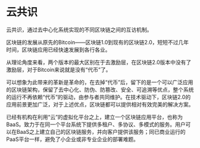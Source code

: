 # 云共识

云共识，通过去中心化系统实现的不同区块链之间的互访机制。

区块链的发展从原先的Bitcoin——区块链1.0到现有的区块链2.0，短短不过几年时间，区块链应用已经快速发展到各行各业。

从理论角度来看，两个版本的最大区别在于去激励层，在区块链2.0版本中没有了激励层，对于Bitcoin来说就是没有“代币”了。

可以想象为此带来的革新是革命的，在去掉“代币”后，留下的是一个可以广泛应用的区块链架构，保留了去中心化、防伪、防篡改、安全、可追溯等优点，整个系统的运行不再依赖“代币”的驱动，由参与者共同维护。在技术驱动下，区块链2.0的应用前景更加广泛，对于上述优点，区块链都可以提供相对有效完美的解决方案。

已经有机构在利用“云”的虚拟化平台之上，建立一个区块链应用平台，也称为BaaS。致力于在同一个平台系统下提供多租户、多协议、多模式的服务。用户可以在BaaS之上建立自己的区块链服务，并向客户提供该服务；同已商业运行的PaaS平台一样，避免了小企业或非专业企业的部署难题。



